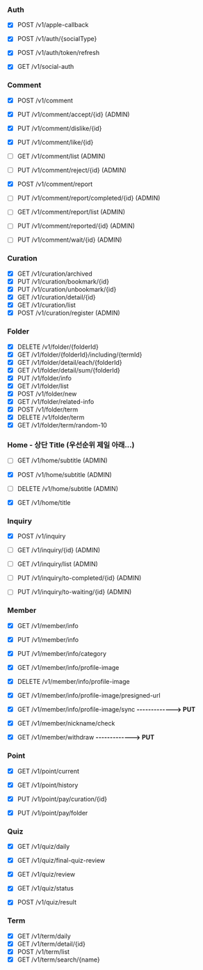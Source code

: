 ### Auth
- [x] POST /v1/apple-callback
- [x] POST /v1/auth/{socialType}
- [x] POST /v1/auth/token/refresh
- [x] GET /v1/social-auth


### Comment
- [x] POST /v1/comment
- [X] PUT /v1/comment/accept/{id}            (ADMIN)
- [x] PUT /v1/comment/dislike/{id}
- [x] PUT /v1/comment/like/{id}
- [ ] GET /v1/comment/list                   (ADMIN)
- [ ] PUT /v1/comment/reject/{id}            (ADMIN)
- [x] POST /v1/comment/report
- [ ] PUT /v1/comment/report/completed/{id}  (ADMIN)
- [ ] GET /v1/comment/report/list            (ADMIN)
- [ ] PUT /v1/comment/reported/{id}          (ADMIN)
- [ ] PUT /v1/comment/wait/{id}              (ADMIN)


### Curation
- [x] GET /v1/curation/archived
- [x] PUT /v1/curation/bookmark/{id} 
- [x] PUT /v1/curation/unbookmark/{id} 
- [x] GET /v1/curation/detail/{id}
- [X] GET /v1/curation/list
- [x] POST /v1/curation/register (ADMIN)

### Folder
- [x] DELETE /v1/folder/{folderId}
- [x] GET /v1/folder/{folderId}/including/{termId}
- [x] GET /v1/folder/detail/each/{folderId}
- [x] GET /v1/folder/detail/sum/{folderId}
- [x] PUT /v1/folder/info
- [x] GET /v1/folder/list
- [x] POST /v1/folder/new
- [x] GET /v1/folder/related-info
- [x] POST /v1/folder/term
- [x] DELETE /v1/folder/term
- [x] GET /v1/folder/term/random-10

### Home - 상단 Title (우선순위 제일 아래...)
- [ ] GET /v1/home/subtitle                    (ADMIN)
- [x] POST /v1/home/subtitle                   (ADMIN)
- [ ] DELETE /v1/home/subtitle                 (ADMIN)
- [x] GET /v1/home/title


### Inquiry
- [x] POST /v1/inquiry
- [ ] GET /v1/inquiry/{id}                     (ADMIN)
- [ ] GET /v1/inquiry/list                     (ADMIN)
- [ ] PUT /v1/inquiry/to-completed/{id}        (ADMIN)
- [ ] PUT /v1/inquiry/to-waiting/{id}          (ADMIN)


### Member
- [x] GET /v1/member/info
- [x] PUT /v1/member/info
- [x] PUT /v1/member/info/category
- [x] GET /v1/member/info/profile-image
- [x] DELETE /v1/member/info/profile-image
- [x] GET /v1/member/info/profile-image/presigned-url
- [x] GET /v1/member/info/profile-image/sync  __-------------> PUT__
- [x] GET /v1/member/nickname/check
- [x] GET /v1/member/withdraw                 __-------------> PUT__


### Point
- [x] GET /v1/point/current
- [x] GET /v1/point/history
- [x] PUT /v1/point/pay/curation/{id}
- [x] PUT /v1/point/pay/folder


### Quiz
- [x] GET /v1/quiz/daily
- [x] GET /v1/quiz/final-quiz-review
- [x] GET /v1/quiz/review
- [x] GET /v1/quiz/status
- [x] POST /v1/quiz/result


### Term
- [x] GET /v1/term/daily
- [x] GET /v1/term/detail/{id}
- [x] POST /v1/term/list
- [x] GET /v1/term/search/{name} 